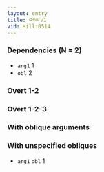 ```yaml
---
layout: entry
title: འཆམ་√1
vid: Hill:0514
---
```

### Dependencies (N = 2)
* `arg1` 1
* `obl` 2


### Overt 1-2


### Overt 1-2-3


### With oblique arguments


### With unspecified obliques
* `arg1` `obl` 1
